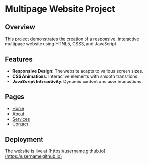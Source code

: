 # Multipage Website Project

## Overview

This project demonstrates the creation of a responsive, interactive multipage website using HTML5, CSS3, and JavaScript.

## Features

- **Responsive Design**: The website adapts to various screen sizes.
- **CSS Animations**: Interactive elements with smooth transitions.
- **JavaScript Interactivity**: Dynamic content and user interactions.

## Pages

- [Home](index.html)
- [About](about.html)
- [Services](services.html)
- [Contact](contact.html)

## Deployment

The website is live at [https://username.github.io](https://username.github.io)
